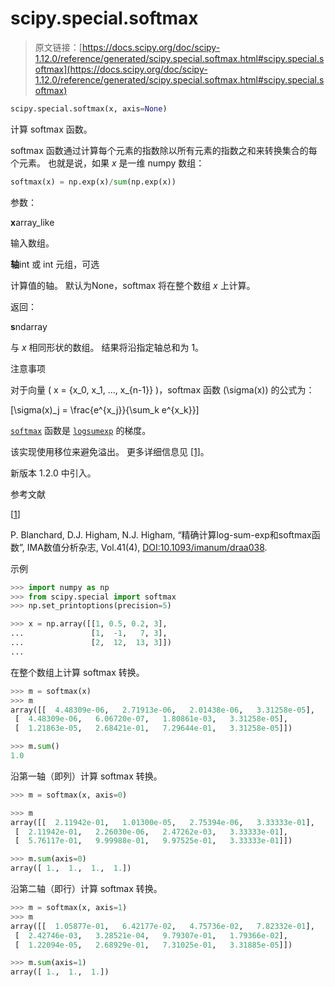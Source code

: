 # scipy.special.softmax

> 原文链接：[https://docs.scipy.org/doc/scipy-1.12.0/reference/generated/scipy.special.softmax.html#scipy.special.softmax](https://docs.scipy.org/doc/scipy-1.12.0/reference/generated/scipy.special.softmax.html#scipy.special.softmax)

```py
scipy.special.softmax(x, axis=None)
```

计算 softmax 函数。

softmax 函数通过计算每个元素的指数除以所有元素的指数之和来转换集合的每个元素。 也就是说，如果 *x* 是一维 numpy 数组：

```py
softmax(x) = np.exp(x)/sum(np.exp(x)) 
```

参数：

**x**array_like

输入数组。

**轴**int 或 int 元组，可选

计算值的轴。 默认为None，softmax 将在整个数组 *x* 上计算。

返回：

**s**ndarray

与 *x* 相同形状的数组。 结果将沿指定轴总和为 1。

注意事项

对于向量 \( x = \{x_0, x_1, ..., x_{n-1}\} \)，softmax 函数 \(\sigma(x)\) 的公式为：

\[\sigma(x)_j = \frac{e^{x_j}}{\sum_k e^{x_k}}\]

[`softmax`](#scipy.special.softmax "scipy.special.softmax") 函数是 [`logsumexp`](scipy.special.logsumexp.html#scipy.special.logsumexp "scipy.special.logsumexp") 的梯度。

该实现使用移位来避免溢出。 更多详细信息见 [[1]](#rc2b8735f71ea-1)。

新版本 1.2.0 中引入。

参考文献

[[1](#id1)]

P. Blanchard, D.J. Higham, N.J. Higham, “精确计算log-sum-exp和softmax函数”, IMA数值分析杂志, Vol.41(4), [DOI:10.1093/imanum/draa038](https://doi.org/10.1093/imanum/draa038).

示例

```py
>>> import numpy as np
>>> from scipy.special import softmax
>>> np.set_printoptions(precision=5) 
```

```py
>>> x = np.array([[1, 0.5, 0.2, 3],
...               [1,  -1,   7, 3],
...               [2,  12,  13, 3]])
... 
```

在整个数组上计算 softmax 转换。

```py
>>> m = softmax(x)
>>> m
array([[  4.48309e-06,   2.71913e-06,   2.01438e-06,   3.31258e-05],
 [  4.48309e-06,   6.06720e-07,   1.80861e-03,   3.31258e-05],
 [  1.21863e-05,   2.68421e-01,   7.29644e-01,   3.31258e-05]]) 
```

```py
>>> m.sum()
1.0 
```

沿第一轴（即列）计算 softmax 转换。

```py
>>> m = softmax(x, axis=0) 
```

```py
>>> m
array([[  2.11942e-01,   1.01300e-05,   2.75394e-06,   3.33333e-01],
 [  2.11942e-01,   2.26030e-06,   2.47262e-03,   3.33333e-01],
 [  5.76117e-01,   9.99988e-01,   9.97525e-01,   3.33333e-01]]) 
```

```py
>>> m.sum(axis=0)
array([ 1.,  1.,  1.,  1.]) 
```

沿第二轴（即行）计算 softmax 转换。

```py
>>> m = softmax(x, axis=1)
>>> m
array([[  1.05877e-01,   6.42177e-02,   4.75736e-02,   7.82332e-01],
 [  2.42746e-03,   3.28521e-04,   9.79307e-01,   1.79366e-02],
 [  1.22094e-05,   2.68929e-01,   7.31025e-01,   3.31885e-05]]) 
```

```py
>>> m.sum(axis=1)
array([ 1.,  1.,  1.]) 
```
